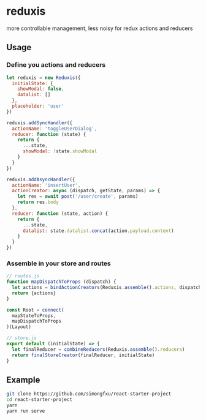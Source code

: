 # reduxis
more controllable management, less noisy for redux actions and reducers

## Usage

### Define you actions and reducers

```js
let reduxis = new Reduxis({
  initialState: {
    showModal: false,
    datalist: []
  },
  placeholder: 'user'
})

reduxis.addSyncHandler({
  actionName: 'toggleUserDialog',
  reducer: function (state) {
    return {
      ...state,
      showModal: !state.showModal
    }
  }
})

reduxis.addAsyncHandler({
  actionName: 'insertUser',
  actionCreator: async (dispatch, getState, params) => {
    let res = await post('/user/create', params)
    return res.body
  },
  reducer: function (state, action) {
    return {
      ...state,
      datalist: state.datalist.concat(action.payload.content)
    }
  }
})
```

### Assemble in your store and routes

```js
// routes.js
function mapDispatchToProps (dispatch) {
  let actions = bindActionCreators(Reduxis.assemble().actions, dispatch)
  return {actions}
}

const Root = connect(
  mapStateToProps,
  mapDispatchToProps
)(Layout)

// store.js
export default (initialState) => {
  let finalReducer = combineReducers(Reduxis.assemble().reducers)
  return finalStoreCreator(finalReducer, initialState)
}
```

## Example

```bash
git clone https://github.com/simongfxu/react-starter-project
cd react-starter-project
yarn
yarn run serve
```
